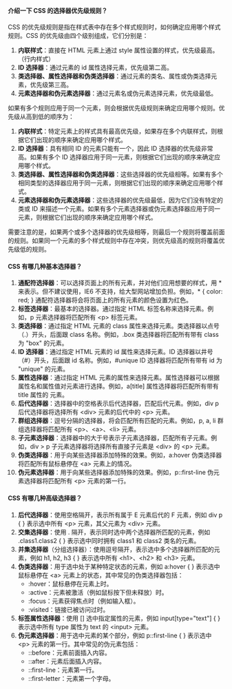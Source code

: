 <!--
 * @Author: Shu Binqi
 * @Date: 2023-03-15 14:02:26
 * @LastEditors: Shu Binqi
 * @LastEditTime: 2023-03-15 19:09:15
 * @Description: CSS 选择器
 * @Version: 1.0.0
 * @FilePath: \interviewQuestions\前端基础\CSS\CSS-选择器.md
-->

#### 介绍一下 CSS 的选择器优先级规则？

CSS 的优先级规则是指在样式表中存在多个样式规则时，如何确定应用哪个样式规则。CSS 的优先级由四个级别组成，它们分别是：

1. **内联样式**：直接在 HTML 元素上通过 style 属性设置的样式，优先级最高。（行内样式）
1. **ID 选择器**：通过元素的 id 属性选择元素，优先级第二高。
1. **类选择器、属性选择器和伪类选择器**：通过元素的类名、属性或伪类选择元素，优先级第三高。
1. **元素选择器和伪元素选择器**：通过元素名或伪元素选择元素，优先级最低。

如果有多个规则应用于同一个元素，则会根据优先级规则来确定应用哪个规则。优先级从高到低的顺序为：

1. **内联样式**：特定元素上的样式具有最高优先级，如果存在多个内联样式，则根据它们出现的顺序来确定应用哪个样式。
1. **ID 选择器**：具有相同 ID 的元素只能有一个，因此 ID 选择器的优先级非常高。如果有多个 ID 选择器应用于同一元素，则根据它们出现的顺序来确定应用哪个样式。
1. **类选择器、属性选择器和伪类选择器**：这些选择器的优先级相等。如果有多个相同类型的选择器应用于同一元素，则根据它们出现的顺序来确定应用哪个样式。
1. **元素选择器和伪元素选择器**：这些选择器的优先级最低，因为它们没有特定的类或 ID 来描述一个元素。如果有多个元素选择器或伪元素选择器应用于同一元素，则根据它们出现的顺序来确定应用哪个样式。

需要注意的是，如果两个或多个选择器的优先级相等，则最后一个规则将覆盖前面的规则。如果同一个元素的多个样式规则中存在冲突，则优先级高的规则将覆盖优先级低的规则。

#### CSS 有哪几种基本选择器？

1. **通配符选择器**：可以选择页面上的所有元素，并对他们应用想要的样式，用 \* 来表示。但不建议使用，IE6 不支持，给大型网站增加负担。例如，\* { color: red; } 通配符选择器将会将页面上的所有元素的颜色设置为红色。
1. **标签选择器**：最基本的选择器。通过指定 HTML 标签名称来选择元素。例如，p 元素选择器将匹配所有 &lt;p&gt; 标签元素。
1. **类选择器**：通过指定 HTML 元素的 class 属性来选择元素。类选择器以点号（.）开头，后面跟 class 名称。例如，.box 类选择器将匹配所有带有 class 为 "box" 的元素。
1. **ID 选择器**：通过指定 HTML 元素的 id 属性来选择元素。ID 选择器以井号（#）开头，后面跟 id 名称。例如，#unique ID 选择器将匹配所有带有 id 为 "unique" 的元素。
1. **属性选择器**：通过指定 HTML 元素的属性来选择元素。属性选择器可以根据属性名和属性值对元素进行选择。例如，a[title] 属性选择器将匹配所有带有 title 属性的 <a> 元素。
1. **后代选择器**：选择器中的空格表示后代选择器，匹配后代元素。例如，div p 后代选择器将选择所有 &lt;div&gt; 元素的后代中的 &lt;p&gt; 元素。
1. **群组选择器**：逗号分隔的选择器，将会匹配所有匹配的元素。例如，p, a, li 群组选择器将匹配所有 &lt;p&gt;、&lt;a&gt;、&lt;li&gt; 元素。
1. **子元素选择器**：选择器中的大于号表示子元素选择器，匹配所有子元素。例如，div &gt; p 子元素选择器将选择所有直接子元素是 &lt;div&gt; 的 &lt;p&gt; 元素。
1. **伪类选择器**：用于向某些选择器添加特殊的效果。例如，a:hover 伪类选择器将匹配所有鼠标悬停在 &lt;a&gt; 元素上的情况。
1. **伪元素选择器**：用于向某些选择器添加特殊的效果。例如，p::first-line 伪元素选择器将匹配所有 &lt;p&gt; 元素的第一行。

#### CSS 有哪几种高级选择器？

1. **后代选择器**：使用空格隔开，表示所有属于 E 元素后代的 F 元素，例如 div p { } 表示选中所有 &lt;p&gt; 元素，其父元素为 &lt;div&gt; 元素。
1. **交集选择器**：使用 . 隔开，表示同时选中两个选择器所匹配的元素，例如 .class1.class2 { } 表示选中同时拥有 class1 和 class2 类名的元素。
1. **并集选择器**（分组选择器）：使用逗号隔开，表示选中多个选择器所匹配的元素，例如 h1, h2, h3 { } 表示选中所有 &lt;h1&gt;、&lt;h2&gt; 和 &lt;h3&gt; 元素。
1. **伪类选择器**：用于选中处于某种特定状态的元素，例如 a:hover { } 表示选中鼠标悬停在 &lt;a&gt; 元素上的状态，其中常见的伪类选择器包括：
   - :hover：鼠标悬停在元素上时。
   - :active：元素被激活（例如鼠标按下但未释放）时。
   - :focus：元素获得焦点时（例如输入框）。
   - :visited：链接已被访问过时。
1. **标签属性选择器**：使用 [] 选中指定属性的元素，例如 input[type="text"] { } 表示选中所有 type 属性为 text 的 &lt;input&gt; 元素。
1. **伪元素选择器**：用于选中元素的某个部分，例如 p::first-line { } 表示选中 &lt;p&gt; 元素的第一行。其中常见的伪元素包括：
   - ::before：元素前面插入内容。
   - ::after：元素后面插入内容。
   - ::first-line：元素第一行。
   - ::first-letter：元素第一个字母。
